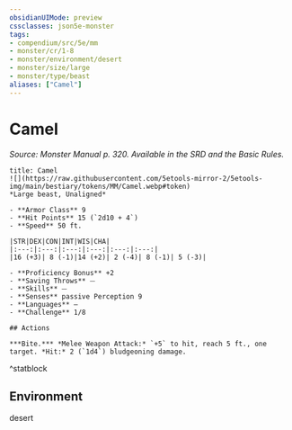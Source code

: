 ```yaml
---
obsidianUIMode: preview
cssclasses: json5e-monster
tags:
- compendium/src/5e/mm
- monster/cr/1-8
- monster/environment/desert
- monster/size/large
- monster/type/beast
aliases: ["Camel"]
---
```

# Camel
*Source: Monster Manual p. 320. Available in the SRD and the Basic Rules.*  

```ad-statblock
title: Camel
![](https://raw.githubusercontent.com/5etools-mirror-2/5etools-img/main/bestiary/tokens/MM/Camel.webp#token)
*Large beast, Unaligned*

- **Armor Class** 9
- **Hit Points** 15 (`2d10 + 4`)
- **Speed** 50 ft.

|STR|DEX|CON|INT|WIS|CHA|
|:---:|:---:|:---:|:---:|:---:|:---:|
|16 (+3)| 8 (-1)|14 (+2)| 2 (-4)| 8 (-1)| 5 (-3)|

- **Proficiency Bonus** +2
- **Saving Throws** ⏤
- **Skills** ⏤
- **Senses** passive Perception 9
- **Languages** —
- **Challenge** 1/8

## Actions

***Bite.*** *Melee Weapon Attack:* `+5` to hit, reach 5 ft., one target. *Hit:* 2 (`1d4`) bludgeoning damage.
```
^statblock

## Environment

desert